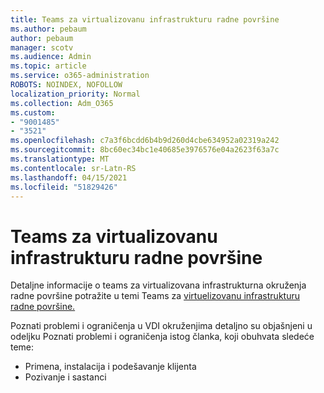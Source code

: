 ```yaml
---
title: Teams za virtualizovanu infrastrukturu radne površine
ms.author: pebaum
author: pebaum
manager: scotv
ms.audience: Admin
ms.topic: article
ms.service: o365-administration
ROBOTS: NOINDEX, NOFOLLOW
localization_priority: Normal
ms.collection: Adm_O365
ms.custom:
- "9001485"
- "3521"
ms.openlocfilehash: c7a3f6bcdd6b4b9d260d4cbe634952a02319a242
ms.sourcegitcommit: 8bc60ec34bc1e40685e3976576e04a2623f63a7c
ms.translationtype: MT
ms.contentlocale: sr-Latn-RS
ms.lasthandoff: 04/15/2021
ms.locfileid: "51829426"
---
```

# <a name="teams-for-virtualized-desktop-infrastructure"></a>Teams za virtualizovanu infrastrukturu radne površine

Detaljne informacije o teams za virtualizovana infrastrukturna okruženja radne površine potražite u temi Teams za [virtuelizovanu infrastrukturu radne površine.](https://docs.microsoft.com/microsoftteams/teams-for-vdi)

Poznati problemi i ograničenja u VDI [](https://docs.microsoft.com/microsoftteams/teams-for-vdi#known-issues-and-limitations) okruženjima detaljno su objašnjeni u odeljku Poznati problemi i ograničenja istog članka, koji obuhvata sledeće teme:
 - Primena, instalacija i podešavanje klijenta
 - Pozivanje i sastanci